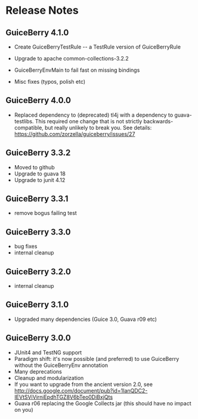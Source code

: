<h1>Release Notes</h2>

<!-- h2>Not yet released</h2 -->

<h2>GuiceBerry 4.1.0</h2>

* Create GuiceBerryTestRule -- a TestRule version of GuiceBerryRule

* Upgrade to apache common-collections-3.2.2

* GuiceBerryEnvMain to fail fast on missing bindings

* Misc fixes (typos, polish etc)

<h2>GuiceBerry 4.0.0</h2>

* Replaced dependency to (deprecated) tl4j with a dependency to guava-testlibs. This required one change that is not strictly backwards-compatible, but really unlikely to break you. See details: https://github.com/zorzella/guiceberry/issues/27

<h2>GuiceBerry 3.3.2</h2>

* Moved to github
* Upgrade to guava 18
* Upgrade to junit 4.12

<h2>GuiceBerry 3.3.1</h2>

* remove bogus failing test

<h2>GuiceBerry 3.3.0</h2>

* bug fixes
* internal cleanup

<h2>GuiceBerry 3.2.0</h2>

* internal cleanup

<h2>GuiceBerry 3.1.0</h2>

* Upgraded many dependencies (Guice 3.0, Guava r09 etc)

<h2>GuiceBerry 3.0.0</h2>

* JUnit4 and TestNG support
* Paradigm shift: it's now possible (and preferred) to use GuiceBerry without the GuiceBerryEnv annotation
* Many deprecations
* Cleanup and modularization
* If you want to upgrade from the ancient version 2.0, see http://docs.google.com/document/pub?id=1IanQDC2-IEVtSViVirniEpdhTGZ8V6bTeo0DiBxjQts
* Guava r06 replacing the Google Collects jar (this should have no impact on you)

